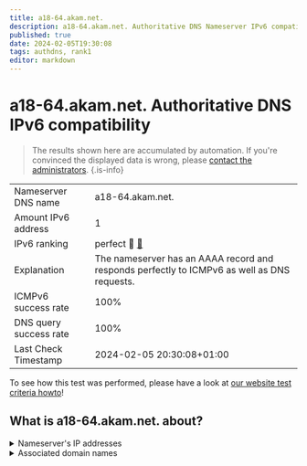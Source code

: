 ```yaml
---
title: a18-64.akam.net.
description: a18-64.akam.net. Authoritative DNS Nameserver IPv6 compatibility
published: true
date: 2024-02-05T19:30:08
tags: authdns, rank1
editor: markdown
---
```


# a18-64.akam.net. Authoritative DNS IPv6 compatibility

> The results shown here are accumulated by automation. If you're convinced the displayed data is wrong, please [contact the administrators](/howto/chat). 
{.is-info}




|   |   |
| - | - |
| Nameserver DNS name | a18-64.akam.net.
| Amount IPv6 address | 1
| IPv6 ranking | perfect :1st_place_medal: [🔗](/howto/ranking) |
| Explanation | The nameserver has an AAAA record and responds perfectly to ICMPv6 as well as DNS requests. |
| ICMPv6 success rate | 100%|
| DNS query success rate | 100% |
| Last Check Timestamp | 2024-02-05 20:30:08+01:00 |

To see how this test was performed, please have a look at [our website test criteria howto](/howto/testcriteria/authdns)!


## What is a18-64.akam.net. about?




<details>
<summary>Nameserver's IP addresses</summary>

2600:1480:4800::40

</details>



<details>
<summary>Associated domain names</summary>

www.credit-agricole.fr

www.intuit.com

</details>
